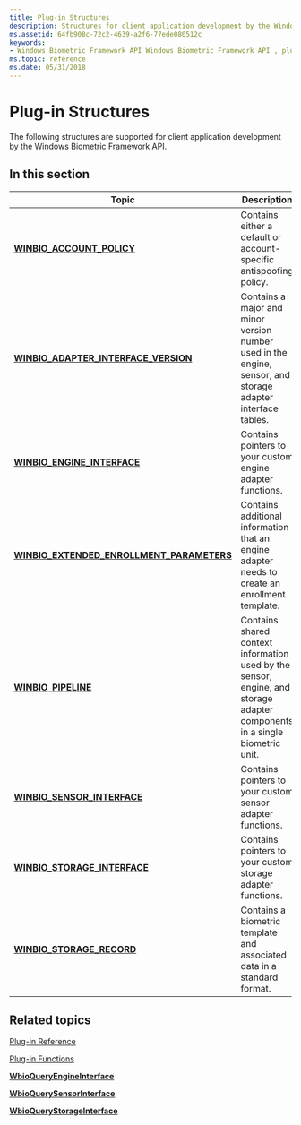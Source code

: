 ```yaml
---
title: Plug-in Structures
description: Structures for client application development by the Windows Biometric Framework API.
ms.assetid: 64fb908c-72c2-4639-a2f6-77ede080512c
keywords:
- Windows Biometric Framework API Windows Biometric Framework API , plug-in structures
ms.topic: reference
ms.date: 05/31/2018
---
```


# Plug-in Structures

The following structures are supported for client application development by the Windows Biometric Framework API.

## In this section



| Topic                                                                                                | Description                                                                                                                           |
|------------------------------------------------------------------------------------------------------|---------------------------------------------------------------------------------------------------------------------------------------|
| [**WINBIO\_ACCOUNT\_POLICY**](winbio-account-policy.md)<br/>                                  | Contains either a default or account-specific antispoofing policy.<br/>                                                         |
| [**WINBIO\_ADAPTER\_INTERFACE\_VERSION**](/windows/desktop/api/Winbio_adapter/ns-winbio_adapter-winbio_adapter_interface_version)<br/>           | Contains a major and minor version number used in the engine, sensor, and storage adapter interface tables.<br/>                |
| [**WINBIO\_ENGINE\_INTERFACE**](/windows/desktop/api/Winbio_adapter/ns-winbio_adapter-winbio_engine_interface)<br/>                              | Contains pointers to your custom engine adapter functions.<br/>                                                                 |
| [**WINBIO\_EXTENDED\_ENROLLMENT\_PARAMETERS**](winbio-extended-enrollment-parameters.md)<br/> | Contains additional information that an engine adapter needs to create an enrollment template. <br/>                            |
| [**WINBIO\_PIPELINE**](/windows/desktop/api/Winbio_adapter/ns-winbio_adapter-winbio_pipeline)<br/>                                               | Contains shared context information used by the sensor, engine, and storage adapter components in a single biometric unit.<br/> |
| [**WINBIO\_SENSOR\_INTERFACE**](/windows/desktop/api/Winbio_adapter/ns-winbio_adapter-winbio_sensor_interface)<br/>                              | Contains pointers to your custom sensor adapter functions.<br/>                                                                 |
| [**WINBIO\_STORAGE\_INTERFACE**](/windows/desktop/api/Winbio_adapter/ns-winbio_adapter-winbio_storage_interface)<br/>                            | Contains pointers to your custom storage adapter functions.<br/>                                                                |
| [**WINBIO\_STORAGE\_RECORD**](/windows/desktop/api/Winbio_adapter/ns-winbio_adapter-winbio_storage_record)<br/>                                  | Contains a biometric template and associated data in a standard format.<br/>                                                    |



 

## Related topics

<dl> <dt>

[Plug-in Reference](plug-in-reference.md)
</dt> <dt>

[Plug-in Functions](plug-in-functions.md)
</dt> <dt>

[**WbioQueryEngineInterface**](/windows/desktop/api/Winbio_adapter/nf-winbio_adapter-wbioqueryengineinterface)
</dt> <dt>

[**WbioQuerySensorInterface**](/windows/desktop/api/Winbio_adapter/nf-winbio_adapter-wbioquerysensorinterface)
</dt> <dt>

[**WbioQueryStorageInterface**](/windows/desktop/api/Winbio_adapter/nf-winbio_adapter-wbioquerystorageinterface)
</dt> </dl>

 

 






